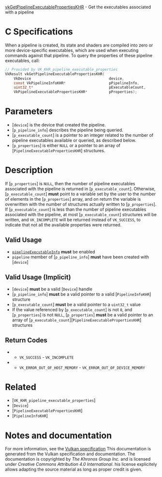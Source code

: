 [vkGetPipelineExecutablePropertiesKHR](https://www.khronos.org/registry/vulkan/specs/1.3-extensions/man/html/vkGetPipelineExecutablePropertiesKHR.html) - Get the executables associated with a pipeline

# C Specifications
When a pipeline is created, its state and shaders are compiled into zero or
more device-specific executables, which are used when executing commands
against that pipeline.
To query the properties of these pipeline executables, call:
```c
// Provided by VK_KHR_pipeline_executable_properties
VkResult vkGetPipelineExecutablePropertiesKHR(
    VkDevice                                    device,
    const VkPipelineInfoKHR*                    pPipelineInfo,
    uint32_t*                                   pExecutableCount,
    VkPipelineExecutablePropertiesKHR*          pProperties);
```

# Parameters
- [`device`] is the device that created the pipeline.
- [`p_pipeline_info`] describes the pipeline being queried.
- [`p_executable_count`] is a pointer to an integer related to the number of pipeline executables available or queried, as described below.
- [`p_properties`] is either `NULL` or a pointer to an array of [`PipelineExecutablePropertiesKHR`] structures.

# Description
If [`p_properties`] is `NULL`, then the number of pipeline executables
associated with the pipeline is returned in [`p_executable_count`].
Otherwise, [`p_executable_count`] **must**  point to a variable set by the user
to the number of elements in the [`p_properties`] array, and on return the
variable is overwritten with the number of structures actually written to
[`p_properties`].
If [`p_executable_count`] is less than the number of pipeline executables
associated with the pipeline, at most [`p_executable_count`] structures will
be written, and `VK_INCOMPLETE` will be returned instead of
`VK_SUCCESS`, to indicate that not all the available properties were
returned.
## Valid Usage
-  [`pipelineExecutableInfo`](https://www.khronos.org/registry/vulkan/specs/1.3-extensions/html/vkspec.html#features-pipelineExecutableInfo) **must**  be enabled
-  `pipeline` member of [`p_pipeline_info`] **must**  have been created with [`device`]

## Valid Usage (Implicit)
-  [`device`] **must**  be a valid [`Device`] handle
-  [`p_pipeline_info`] **must**  be a valid pointer to a valid [`PipelineInfoKHR`] structure
-  [`p_executable_count`] **must**  be a valid pointer to a `uint32_t` value
-    If the value referenced by [`p_executable_count`] is not `0`, and [`p_properties`] is not `NULL`, [`p_properties`] **must**  be a valid pointer to an array of [`p_executable_count`][`PipelineExecutablePropertiesKHR`] structures

## Return Codes
*   - `VK_SUCCESS`  - `VK_INCOMPLETE` 
*   - `VK_ERROR_OUT_OF_HOST_MEMORY`  - `VK_ERROR_OUT_OF_DEVICE_MEMORY`

# Related
- [`VK_KHR_pipeline_executable_properties`]
- [`Device`]
- [`PipelineExecutablePropertiesKHR`]
- [`PipelineInfoKHR`]

# Notes and documentation
For more information, see the [Vulkan specification](https://www.khronos.org/registry/vulkan/specs/1.3-extensions/html/vkspec.html)
This documentation is generated from the Vulkan specification and documentation.
The documentation is copyrighted by *The Khronos Group Inc.* and is licensed under *Creative Commons Attribution 4.0 International*.
his license explicitely allows adapting the source material as long as proper credit is given.
        